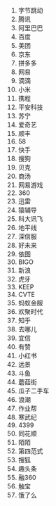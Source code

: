 1. 字节跳动
2. 腾讯
3. 阿里巴巴
4. 百度
5. 美团
6. 京东
7. 拼多多
8. 网易
9. 滴滴
10. 小米
11. 携程
12. 平安科技
13. 苏宁
15. 爱奇艺
16. 顺丰
17. 58
18. 快手
18. 搜狗
19. 贝克
20. 商汤
21. 网易游戏
22. 360
23. 迅雷
24. 猿辅导
25. 科大讯飞
26. 地平线
27. 深信服
28. 好未来
29. 依图
30. BIGO
31. 新浪
32. 虎牙
33. KEEP
34. CVTE
35. 蚂蚁金服
36. 欢聚时代
37. 知乎
38. 去哪儿
39. 宜信
40. 有赞
41. 小红书
42. 远景
43. 斗鱼
44. 蘑菇街
45. 瓜子二手车
46. 浪潮
47. 作业帮
48. 寒武纪
49. 4399
50. 同花顺
51. 陌陌
52. 第四范式
53. 搜狐
54. 趣头条
55. 融360
56. 触宝
57. 饿了么